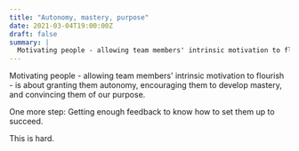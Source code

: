 ```yaml
---
title: "Autonomy, mastery, purpose"
date: 2021-03-04T19:00:00Z
draft: false
summary: | 
  Motivating people - allowing team members' intrinsic motivation to flourish - is about granting them...
---
```


Motivating people - allowing team members' intrinsic motivation to flourish - is about granting them autonomy, encouraging them to develop mastery, and convincing them of our purpose.

One more step: Getting enough feedback to know how to set them up to succeed.

This is hard.

